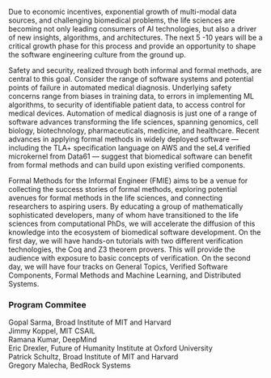 Due to economic incentives, exponential growth of multi-modal data sources, and challenging biomedical problems, the life sciences are becoming not only leading consumers of AI technologies, but also a driver of new insights, algorithms, and architectures. The next 5 -10 years will be a critical growth phase for this process and provide an opportunity to shape the software engineering culture from the ground up.

Safety and security, realized through both informal and formal methods, are central to this goal. Consider the range of software systems and potential points of failure in automated medical diagnosis.  Underlying safety concerns range from biases in training data, to errors in implementing ML algorithms, to security of identifiable patient data, to access control for medical devices. Automation of medical diagnosis is just one of a range of software advances transforming the life sciences, spanning genomics, cell biology, biotechnology, pharmaceuticals, medicine, and healthcare. Recent advances in applying formal methods in widely deployed software — including the TLA+ specification language on AWS and the seL4 verified microkernel from Data61 — suggest that biomedical software can benefit from formal methods and can build upon existing verified components. 

Formal Methods for the Informal Engineer (FMIE) aims to be a venue for collecting the success stories of formal methods, exploring potential avenues for formal methods in the life sciences, and connecting researchers to aspiring users. By educating a group of mathematically sophisticated developers, many of whom have transitioned to the life sciences from computational PhDs, we will accelerate the diffusion of this knowledge into the ecosystem of biomedical software development. On the first day, we will have hands-on tutorials with two different verification technologies, the Coq and Z3 theorem provers.  This will provide the audience with exposure to basic concepts of verification.  On the second day, we will have four tracks on General Topics, Verified Software Components, Formal Methods and Machine Learning, and Distributed Systems.    
  


### Program Commitee
Gopal Sarma, Broad Institute of MIT and Harvard  
Jimmy Koppel, MIT CSAIL  
Ramana Kumar, DeepMind  
Eric Drexler, Future of Humanity Institute at Oxford University  
Patrick Schultz, Broad Institute of MIT and Harvard  
Gregory Malecha, BedRock Systems  
